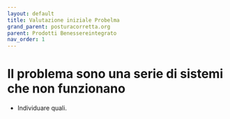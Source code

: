 ```yaml
---
layout: default
title: Valutazione iniziale Probelma
grand_parent: posturacorretta.org
parent: Prodotti Benessereintegrato
nav_order: 1
---
```



# Il problema sono una serie di sistemi che non funzionano


- Individuare quali.